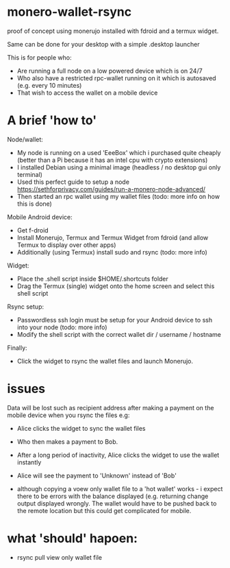 # monero-wallet-rsync
proof of concept using monerujo installed with fdroid and a termux widget. 

Same can be done for your desktop with a simple .desktop launcher 

This is for people who:
- Are running a full node on a low powered device which is on 24/7
- Who also have a restricted rpc-wallet running on it which is autosaved (e.g. every 10 minutes)
- That wish to access the wallet on a mobile device

# A brief 'how to'
Node/wallet:
  - My node is running on a used 'EeeBox' which i purchased quite cheaply (better than a Pi because it has an intel cpu with crypto extensions)
  - I installed Debian using a minimal image (headless / no desktop gui only terminal)
  - Used this perfect guide to setup a node https://sethforprivacy.com/guides/run-a-monero-node-advanced/
  - Then started an rpc wallet using my wallet files (todo: more info on how this is done)

Mobile Android device:
  - Get f-droid
  - Install Monerujo, Termux and Termux Widget from fdroid (and allow Termux to display over other apps)
  - Additionally (using Termux) install sudo and rsync (todo: more info)

Widget:
  - Place the .shell script inside $HOME/.shortcuts folder
  - Drag the Termux (single) widget onto the home screen and select this shell script

Rsync setup:
  - Passwordless ssh login must be setup for your Android device to ssh into your node (todo: more info)
  - Modify the shell script with the correct wallet dir / username / hostname 

Finally:
  - Click the widget to rsync the wallet files and launch Monerujo.

# issues

Data will be lost such as recipient address after making a payment on the mobile device when you rsync the files e.g:
- Alice clicks the widget to sync the wallet files
- Who then makes a payment to Bob.
- After a long period of inactivity, Alice clicks the widget to use the wallet instantly
- Alice will see the payment to 'Unknown' instead of 'Bob'  

- although copying a voew only wallet file to a 'hot wallet' works - i expect there to be errors with the balance displayed (e.g. returning change output displayed wrongly. The wallet would have to be pushed back to the remote location but this could get complicated for mobile. 

# what 'should' hapoen:
- rsync pull view only wallet file
